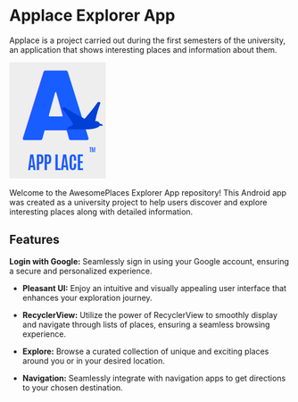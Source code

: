 # Applace Explorer App
Applace is a project carried out during the first semesters of the university, an application that shows interesting places and information about them.

![App Logo](./app/src/main/res/drawable/logoapp.png)

Welcome to the AwesomePlaces Explorer App repository! This Android app was created as a university project to help users discover and explore interesting places along with detailed information.

## Features

 **Login with Google:** Seamlessly sign in using your Google account, ensuring a secure and personalized experience.

- **Pleasant UI:** Enjoy an intuitive and visually appealing user interface that enhances your exploration journey.

- **RecyclerView:** Utilize the power of RecyclerView to smoothly display and navigate through lists of places, ensuring a seamless browsing experience.

- **Explore:** Browse a curated collection of unique and exciting places around you or in your desired location.

- **Navigation:** Seamlessly integrate with navigation apps to get directions to your chosen destination.

<!-- ## Screenshots

![Screenshot 1](screenshots/screenshot1.png)
![Screenshot 2](screenshots/screenshot2.png) -->
